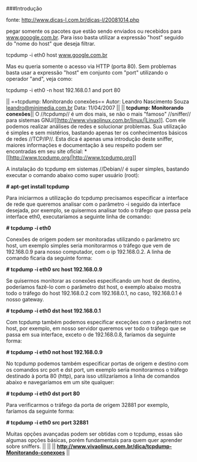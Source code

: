 ###Introdução 

fonte: http://www.dicas-l.com.br/dicas-l/20081014.php

pegar somente os pacotes que estão sendo enviados ou
recebidos para www.gooogle.com.br. Para isso basta utilizar
a expressão "host" seguido do "nome do host" que deseja filtrar.

tcpdump -i eth0 host www.google.com.br

Mas eu queria somente o acesso via HTTP (porta 80).
Sem problemas basta usar a expressão "host" em conjunto
com "port" utilizando o operador "and", veja como:

tcpdump -i eth0 -n host 192.168.0.1 and port 80


|| ==tcpdump: Monitorando conexões== 
Autor: Leandro Nascimento Souza <leandro@minimedia.com.br>
Data: 11/04/2007 ||
|| **tcpdump: Monitorando conexões**|| O //tcpdump// é um dos mais, se não o mais "famoso" //sniffer// para sistemas GNU/[[http://www.vivaolinux.com.br/linux/|Linux]]. Com ele podemos realizar análises de redes e solucionar problemas. Sua utilização é simples e sem mistérios, bastando apenas ter os conhecimentos básicos de redes //TCP/IP//. Esta dica é apenas uma introdução deste sniffer, maiores informações e documentação à seu respeito podem ser encontradas em seu site oficial: * [[http://www.tcpdump.org/|http://www.tcpdump.org]]

A instalação do tcpdump em sistemas //Debian// é super simples, bastando executar o comando abaixo como super usuário (root):

**# apt-get install tcpdump**

Para iniciarmos a utilização do tcpdump precisamos especificar a interface de rede que queremos analisar com o parâmetro -i seguido da interface desejada, por exemplo, se quisermos analisar todo o tráfego que passa pela interface eth0, executaríamos a seguinte linha de comando:

**# tcpdump -i eth0**

Conexões de origem podem ser monitoradas utilizando o parâmetro src host, um exemplo simples seria monitorarmos o tráfego que vem de 192.168.0.9 para nosso computador, com o ip 192.168.0.2. A linha de comando ficaria da seguinte forma:

**# tcpdump -i eth0 src host 192.168.0.9**

Se quisermos monitorar as conexões especificando um host de destino, poderíamos fazê-lo com o parâmetro dst host, o exemplo abaixo mostra todo o tráfego do host 192.168.0.2 com 192.168.0.1, no caso, 192.168.0.1 é nosso gateway.

**# tcpdump -i eth0 dst host 192.168.0.1**

Com tcpdump também podemos especificar exceções com o parâmetro not host, por exemplo, em nosso servidor queremos ver todo o tráfego que se passa em sua interface, exceto o de 192.168.0.8, faríamos da seguinte forma:

**# tcpdump -i eth0 not host 192.168.0.9**

No tcpdump podemos também especificar portas de origem e destino com os comandos src port e dst port, um exemplo seria monitorarmos o tráfego destinado à porta 80 (http), para isso utilizaríamos a linha de comandos abaixo e navegaríamos em um site qualquer:

**# tcpdump -i eth0 dst port 80**

Para verificarmos o tráfego da porta de origem 32881 por exemplo, faríamos da seguinte forma:

**# tcpdump -i eth0 src port 32881**

Muitas opções avançadas podem ser obtidas com o tcpdump, essas são algumas opções básicas, porém fundamentais para quem quer aprender sobre sniffers. || ||
|| __http://www.vivaolinux.com.br/dica/tcpdump-Monitorando-conexoes__ ||